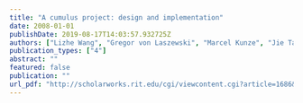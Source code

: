 ```yaml
---
title: "A cumulus project: design and implementation"
date: 2008-01-01
publishDate: 2019-08-17T14:03:57.932725Z
authors: ["Lizhe Wang", "Gregor von Laszewski", "Marcel Kunze", "Jie Tao"]
publication_types: ["4"]
abstract: ""
featured: false
publication: ""
url_pdf: "http://scholarworks.rit.edu/cgi/viewcontent.cgi?article=1686&context=article"
---
```


